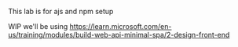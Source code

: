 This lab is for ajs and npm setup


WIP we'll be using https://learn.microsoft.com/en-us/training/modules/build-web-api-minimal-spa/2-design-front-end



